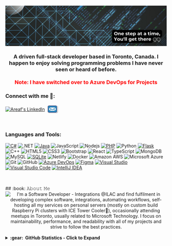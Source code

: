 <img align="center" src="banner.png"/></a>

<h3 align="center">A driven full-stack developer based in Toronto, Canada. I happen to enjoy solving programming problems I have never seen or heard of before. <br><br><span style="color: red;">Note: I have switched over to Azure DevOps for Projects</span></h3>

<h3 align="left">Connect with me 🤝:</h3>
<p align="left">
<a href="https://www.linkedin.com/in/areaf/"><img align="center" alt="Areaf's LinkedIn" height="30px" width="40px" src="https://user-images.githubusercontent.com/43545812/144035037-0f415fc7-9f96-4517-a370-ccc6e78a714b.png" /></a>
<a href="mailto:areaf.ar@outlook.com" target="blank"><img align="center" src="mail.gif" height="30" width="40" /></a>
</p>
</p>
<br/>

<h3 align="left">Languages and Tools:</h3>
<p align="left"> 
  
[![C#](https://img.shields.io/badge/C%23-%23239120.svg?logo=csharp&logoColor=white)](#)
![.NET](https://img.shields.io/badge/.NET-512BD4?logo=dotnet&logoColor=fff)
[![Java](https://img.shields.io/badge/Java-%23ED8B00.svg?logo=openjdk&logoColor=white)](#)
![JavaScript](https://img.shields.io/badge/-JavaScript-black?style=flat-square&logo=javascript)
![Nodejs](https://img.shields.io/badge/-Nodejs-black?style=flat-square&logo=Node.js)
[![PHP](https://img.shields.io/badge/php-%23777BB4.svg?&logo=php&logoColor=white)](#)
![Python](https://img.shields.io/badge/-Python-black?style=flat-square&logo=Python)
[![Flask](https://img.shields.io/badge/Flask-000?logo=flask&logoColor=fff)](#)
![C++](https://img.shields.io/badge/-C++-00599C?style=flat-square&logo=c)
![HTML5](https://img.shields.io/badge/-HTML5-E34F26?style=flat-square&logo=html5&logoColor=white)
![CSS3](https://img.shields.io/badge/-CSS3-1572B6?style=flat-square&logo=css3)
![Bootstrap](https://img.shields.io/badge/-Bootstrap-563D7C?style=flat-square&logo=bootstrap)
![React](https://img.shields.io/badge/-React-black?style=flat-square&logo=react)
![TypeScript](https://img.shields.io/badge/-TypeScript-007ACC?style=flat-square&logo=typescript)
![MongoDB](https://img.shields.io/badge/-MongoDB-black?style=flat-square&logo=mongodb)
![MySQL](https://img.shields.io/badge/-MySQL-black?style=flat-square&logo=mysql)
[![SQLite](https://img.shields.io/badge/SQLite-%2307405e.svg?logo=sqlite&logoColor=white)](#)
![Netlify](https://img.shields.io/badge/Netlify-%23000000.svg?logo=netlify&logoColor=#00C7B7)
![Docker](https://img.shields.io/badge/-Docker-black?style=flat-square&logo=docker)
![Amazon AWS](https://img.shields.io/badge/Amazon%20AWS-232F3E?style=flat-square&logo=amazon-aws)
![Microsoft Azure](https://img.shields.io/badge/Microsoft%20Azure-232F7E?style=flat-square&logo=microsoft-azure)
![Git](https://img.shields.io/badge/-Git-black?style=flat-square&logo=git)
![GitHub](https://img.shields.io/badge/-GitHub-181717?style=flat-square&logo=github)
[![Azure DevOps](https://img.shields.io/badge/Azure%20DevOps-0078D7?logo=azuredevops&logoColor=fff)](#)
[![Figma](https://img.shields.io/badge/Figma-F24E1E?logo=figma&logoColor=white)](#)
[![Visual Studio](https://img.shields.io/badge/Visual%20Studio-5C2D91.svg?&logo=visual-studio&logoColor=white)](#)
[![Visual Studio Code](https://img.shields.io/badge/Visual%20Studio%20Code-0078d7.svg?logo=visual-studio-code&logoColor=white)](#)
[![IntelliJ IDEA](https://img.shields.io/badge/IntelliJIDEA-000000.svg?logo=intellij-idea&logoColor=white)](#)

<br>
<br>
## :book: 𝙰𝚋𝚘𝚞𝚝 𝙼𝚎
<div align="center">
  <img src="[https://user-images.githubusercontent.com/38964964/167205200-026483f2-8b0f-4101-b76f-96347a246889.png](https://github.com/Kurayami7/Kurayami7/blob/main/ascii-art.png)" width="50%" alt="I'm a Software Developer - Integrations @ILAC and find fulfilment in developing complex software, integrations, automating workflows, self-hosting all my services on personal servers (mostly on custom build Raspberry Pi clusters with ICE Tower Cooler🥶), occasionally attending meetups in Toronto, usually related to Microsoft Technology. I focus on maintainability, performance, and readability with all of my projects and strive to follow the best practices.">
</div>
<br>

<details>
  <summary><b>:gear: &nbsp;GitHub Statistics - Click to Expand</b></summary>
  <br/>
    <p align="center">
        <img height="137px" src="https://github-readme-streak-stats.herokuapp.com/?user=kurayami7&hide_border=true&theme=nightowl" />
    </p>
    <p align="center">
        <img height="137px" src="https://github-readme-stats.vercel.app/api?username=kurayami7&hide_title=true&hide_border=true&show_icons=true&include_all_commits=true&count_private=true&line_height=21&theme=nightowl" /> <img height="137px" src="https://github-readme-stats.vercel.app/api/top-langs/?username=kurayami7&hide=html&hide_title=true&hide_border=true&layout=compact&langs_count=8&theme=nightowl" />
    </p>
</details>



